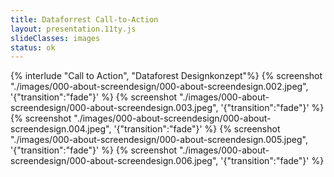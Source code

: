 ```yaml
---
title: Dataforrest Call-to-Action
layout: presentation.11ty.js
slideClasses: images
status: ok
---
```


{% interlude "Call to Action", "Dataforest Designkonzept"%}
{% screenshot "./images/000-about-screendesign/000-about-screendesign.002.jpeg", '{"transition":"fade"}'  %}
{% screenshot "./images/000-about-screendesign/000-about-screendesign.003.jpeg", '{"transition":"fade"}'  %}
{% screenshot "./images/000-about-screendesign/000-about-screendesign.004.jpeg", '{"transition":"fade"}'  %}
{% screenshot "./images/000-about-screendesign/000-about-screendesign.005.jpeg", '{"transition":"fade"}'  %}
{% screenshot "./images/000-about-screendesign/000-about-screendesign.006.jpeg", '{"transition":"fade"}'  %}